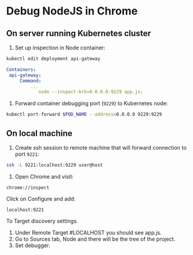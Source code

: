 # Debug NodeJS in Chrome

## On server running Kubernetes cluster

1. Set up inspection in Node container:

```bash
kubectl edit deployment api-gateway
```

```yaml
Containers:
 api-gateway:
     Command:
         ...
            node --inspect-brk=0.0.0.0:9229 app.js;
```

1. Forward container debugging port (`9229`) to Kubernetes node:

```bash
kubectl port-forward $POD_NAME --address=0.0.0.0 9229:9229
```

## On local machine

1. Create ssh session to remote machine that will forward connection to port `9221`:

```bash
ssh -L 9221:localhost:9229 user@host
```

1. Open Chrome and visit:

```text
chrome://inspect
```

Click on Configure and add:

```text
localhost:9221
```

To Target discovery settings.

1. Under Remote Target #LOCALHOST you should see app.js.
1. Go to Sources tab, Node and there will be the tree of the project.
1. Set debugger.
